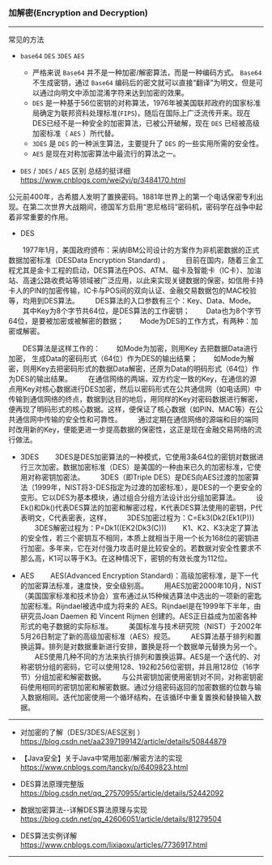 ### 加解密(Encryption and Decryption)

---

常见的方法


-  `base64`  `DES`  `3DES`  `AES` 
   -  严格来说 `Base64` 并不是一种加密/解密算法，而是一种编码方式。 `Base64` 不生成密钥，通过 `Base64` 编码后的密文就可以直接“翻译”为明文，但是可以通过向明文中添加混淆字符来达到加密的效果。
   -   `DES` 是一种基于56位密钥的对称算法，1976年被美国联邦政府的国家标准局确定为联邦资料处理标准(`FIPS`)，随后在国际上广泛流传开来。现在DES已经不是一种安全的加密算法，已被公开破解，现在 `DES` 已经被高级加密标准（ `AES` ）所代替。
   -   `3DES` 是 `DES` 的一种派生算法，主要提升了 `DES` 的一些实用所需的安全性。
   -   `AES` 是现在对称加密算法中最流行的算法之一。

-   `DES` / `3DES` / `AES` 区别 总结的挺详细 <https://www.cnblogs.com/wei2yi/p/3484170.html> 

公元前400年，古希腊人发明了置换密码。1881年世界上的第一个电话保密专利出现。在第二次世界大战期间，德国军方启用“恩尼格玛”密码机，密码学在战争中起着非常重要的作用。

- DES

　　1977年1月，美国政府颁布：采纳IBM公司设计的方案作为非机密数据的正式数据加密标准（DESData Encryption Standard) 。
　　目前在国内，随着三金工程尤其是金卡工程的启动，DES算法在POS、ATM、磁卡及智能卡（IC卡）、加油站、高速公路收费站等领域被广泛应用，以此来实现关键数据的保密，如信用卡持卡人的PIN的加密传输，IC卡与POS间的双向认证、金融交易数据包的MAC校验等，均用到DES算法。
　　DES算法的入口参数有三个：Key、Data、Mode。
　　其中Key为8个字节共64位，是DES算法的工作密钥；
　　Data也为8个字节64位，是要被加密或被解密的数据；
　　Mode为DES的工作方式，有两种：加密或解密。

　　DES算法是这样工作的：
　　如Mode为加密，则用Key 去把数据Data进行加密， 生成Data的密码形式（64位）作为DES的输出结果；
　　如Mode为解密，则用Key去把密码形式的数据Data解密，还原为Data的明码形式（64位）作为DES的输出结果。
　　在通信网络的两端，双方约定一致的Key，在通信的源点用Key对核心数据进行DES加密，然后以密码形式在公共通信网（如电话网）中传输到通信网络的终点，数据到达目的地后，用同样的Key对密码数据进行解密，便再现了明码形式的核心数据。这样，便保证了核心数据（如PIN、MAC等）在公共通信网中传输的安全性和可靠性。
　　通过定期在通信网络的源端和目的端同时改用新的Key，便能更进一步提高数据的保密性，这正是现在金融交易网络的流行做法。
　　

- 3DES
　　3DES是DES加密算法的一种模式，它使用3条64位的密钥对数据进行三次加密。数据加密标准（DES）是美国的一种由来已久的加密标准，它使用对称密钥加密法。
　　3DES（即Triple DES）是DES向AES过渡的加密算法（1999年，NIST将3-DES指定为过渡的加密标准），是DES的一个更安全的变形。它以DES为基本模块，通过组合分组方法设计出分组加密算法。
　　设Ek()和Dk()代表DES算法的加密和解密过程，K代表DES算法使用的密钥，P代表明文，C代表密表，这样，
　　3DES加密过程为：C=Ek3(Dk2(Ek1(P)))
　　3DES解密过程为：P=Dk1((EK2(Dk3(C)))
　　K1、K2、K3决定了算法的安全性，若三个密钥互不相同，本质上就相当于用一个长为168位的密钥进行加密。多年来，它在对付强力攻击时是比较安全的。若数据对安全性要求不那么高，K1可以等于K3。在这种情况下，密钥的有效长度为112位。


- AES
　　AES(Advanced Encryption Standard)：高级加密标准，是下一代的加密算法标准，速度快，安全级别高。
　　用AES加密2000年10月，NIST（美国国家标准和技术协会）宣布通过从15种候选算法中选出的一项新的密匙加密标准。Rijndael被选中成为将来的 AES。Rijndael是在1999年下半年，由研究员Joan Daemen 和 Vincent Rijmen 创建的。AES正日益成为加密各种形式的电子数据的实际标准。
　　美国标准与技术研究院（NIST）于2002年5月26日制定了新的高级加密标准（AES）规范。
　　AES算法基于排列和置换运算。排列是对数据重新进行安排，置换是将一个数据单元替换为另一个。
　　AES使用几种不同的方法来执行排列和置换运算。AES是一个迭代的、对称密钥分组的密码，它可以使用128、192和256位密钥，并且用128位（16字节）分组加密和解密数据。
　　与公共密钥加密使用密钥对不同，对称密钥密码使用相同的密钥加密和解密数据。通过分组密码返回的加密数据的位数与输入数据相同。迭代加密使用一个循环结构，在该循环中重复置换和替换输入数据。

---



-    对加密的了解（DES/3DES/AES区别 ）<https://blog.csdn.net/aa2397199142/article/details/50844879>

-  【Java安全】关于Java中常用加密/解密方法的实现 <https://www.cnblogs.com/tancky/p/6409823.html>

- DES算法原理完整版 <https://blog.csdn.net/qq_27570955/article/details/52442092>

- 数据加密算法--详解DES算法原理与实现 <https://blog.csdn.net/qq_42606051/article/details/81279504>

- DES算法实例详解 <https://www.cnblogs.com/lixiaoxu/articles/7736917.html>


---



